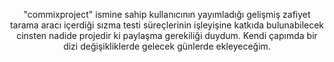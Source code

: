 <p align="center">
  "commixproject" ismine sahip kullanıcının yayımladığı gelişmiş zafiyet tarama aracı içerdiği sızma testi süreçlerinin işleyişine katkıda bulunabilecek cinsten nadide projedir ki paylaşma gerekiliği duydum. Kendi çapımda bir dizi değişikliklerde gelecek günlerde ekleyeceğim.
</p>
